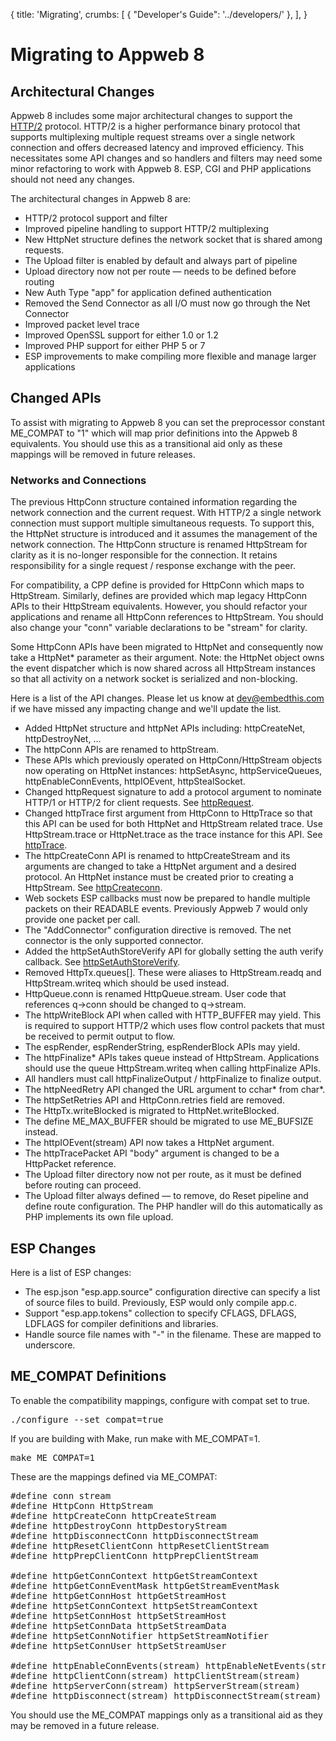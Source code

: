 {
    title:  'Migrating',
    crumbs: [
        { "Developer's Guide": '../developers/' },
    ],
}

# Migrating to Appweb 8

## Architectural Changes

Appweb 8 includes some major architectural changes to support the [HTTP/2](https://en.wikipedia.org/wiki/HTTP/2) protocol. HTTP/2 is a higher performance binary protocol that supports multiplexing multiple request streams over a single network connection and offers decreased latency and improved efficiency. This necessitates some API changes and so handlers and filters may need some minor refactoring to work with Appweb 8. ESP, CGI and PHP applications should not need any changes.

The architectural changes in Appweb 8 are:

* HTTP/2 protocol support and filter
* Improved pipeline handling to support HTTP/2 multiplexing
* New HttpNet structure defines the network socket that is shared among requests.
* The Upload filter is enabled by default and always part of pipeline
* Upload directory now not per route — needs to be defined before routing
* New Auth Type "app" for application defined authentication
* Removed the Send Connector as all I/O must now go through the Net Connector
* Improved packet level trace
* Improved OpenSSL support for either 1.0 or 1.2
* Improved PHP support for either PHP 5 or 7
* ESP improvements to make compiling more flexible and manage larger applications

## Changed APIs

To assist with migrating to Appweb 8 you can set the preprocessor constant ME_COMPAT to "1" which will map prior definitions into the Appweb 8 equivalents. You should use this as a transitional aid only as these mappings will be removed in future releases.

### Networks and Connections

The previous HttpConn structure contained information regarding the network connection and the current request. With HTTP/2 a single network connection must support multiple simultaneous requests. To support this, the HttpNet structure is introduced and it assumes the management of the network connection. The HttpConn structure is renamed HttpStream for clarity as it is no-longer responsible for the connection. It retains responsibility for a single request / response exchange with the peer.


For compatibility, a CPP define is provided for HttpConn which maps to HttpStream. Similarly, defines are provided which map legacy HttpConn APIs to their HttpStream equivalents. However, you should refactor your applications and rename all HttpConn references to HttpStream. You should also change your "conn" variable declarations to be "stream" for clarity.

Some HttpConn APIs have been migrated to HttpNet and consequently now take a HttpNet* parameter as their argument. Note: the HttpNet object owns the event dispatcher which is now shared across all HttpStream instances so that all activity on a network socket is serialized and non-blocking.

Here is a list of the API changes. Please let us know at [dev@embedthis.com](mailto:dev@embedthis.com) if we have missed any impacting change and we'll update the list.

- Added HttpNet structure and httpNet APIs including: httpCreateNet, httpDestroyNet, ...
- The httpConn APIs are renamed to httpStream.
- These APIs which previously operated on HttpConn/HttpStream objects now operating on HttpNet instances: httpSetAsync, httpServiceQueues, httpEnableConnEvents, httpIOEvent, httpStealSocket.
- Changed httpRequest signature to add a protocol argument to nominate HTTP/1 or HTTP/2 for client requests. See [httpRequest](http://127.0.0.1:4000/ref/api/http.html#group___http_tx_1gae53c8deff659f3aa5aec8aaeb9d7673e).
- Changed httpTrace first argument from HttpConn to HttpTrace so that this API can be used for both HttpNet and HttpStream related trace. Use HttpStream.trace or HttpNet.trace as the trace instance for this API. See [httpTrace](http://127.0.0.1:4000/ref/api/http.html#group___http_trace_1ga5f8b026696d0a7285da9a60046483348).
- The httpCreateConn API is renamed to httpCreateStream and its arguments are changed to take a HttpNet argument and a desired protocol. An HttpNet instance must be created prior to creating a HttpStream. See [httpCreateconn](http://127.0.0.1:4000/ref/api/http.html#group___http_stream_1ga2203fa59ea98e0a35417dde387123d29).
- Web sockets ESP callbacks must now be prepared to handle multiple packets on their READABLE events. Previously Appweb 7 would only provide one packet per call.
- The "AddConnector" configuration directive is removed. The net connector is the only supported connector.
- Added the httpSetAuthStoreVerify API for globally setting the auth verify callback. See [httpSetAuthStoreVerify](http://127.0.0.1:4000/ref/api/http.html#group___http_auth_1gaceb42561636cf7ff37c67b167c8df128).
- Removed HttpTx.queues[]. These were aliases to HttpStream.readq and HttpStream.writeq which should be used instead.
- HttpQueue.conn is renamed HttpQueue.stream. User code that references q->conn should be changed to q->stream.
- The httpWriteBlock API when called with HTTP_BUFFER may yield. This is required to support HTTP/2 which uses flow control packets that must be received to permit output to flow.
- The espRender, espRenderString, espRenderBlock APIs may yield.
- The httpFinalize* APIs takes queue instead of HttpStream. Applications should use the queue HttpStream.writeq when calling httpFinalize APIs.
- All handlers must call httpFinalizeOutput / httpFinalize to finalize output.
- The httpNeedRetry API changed the URL argument to cchar* from char*.
- The httpSetRetries API and HttpConn.retries field are removed.
- The HttpTx.writeBlocked is migrated to HttpNet.writeBlocked.
- The define ME_MAX_BUFFER should be migrated to use ME_BUFSIZE instead.
- The httpIOEvent(stream) API now takes a HttpNet argument.
- The httpTracePacket API "body" argument is changed to be a HttpPacket reference.
- The Upload filter directory now not per route, as it must be defined before routing can proceed.
- The Upload filter always defined — to remove, do Reset pipeline and define route configuration. The PHP handler will do this automatically as PHP implements its own file upload.

## ESP Changes

Here is a list of ESP changes:

- The esp.json "esp.app.source" configuration directive can specify a list of source files to build. Previously, ESP would only compile app.c.
- Support "esp.app.tokens" collection to specify CFLAGS, DFLAGS, LDFLAGS for compiler definitions and libraries.
- Handle source file names with "-" in the filename. These are mapped to underscore.

## ME_COMPAT Definitions

To enable the compatibility mappings, configure with compat set to true.
<pre class="ui code segment">./configure --set compat=true</pre>

If you are building with Make, run make with ME_COMPAT=1.
<pre class="ui code segment">make ME_COMPAT=1</pre>

These are the mappings defined via ME_COMPAT:

<pre class="ui code segment">
#define conn stream
#define HttpConn HttpStream
#define httpCreateConn httpCreateStream
#define httpDestroyConn httpDestoryStream
#define httpDisconnectConn httpDisconnectStream
#define httpResetClientConn httpResetClientStream
#define httpPrepClientConn httpPrepClientStream

#define httpGetConnContext httpGetStreamContext
#define httpGetConnEventMask httpGetStreamEventMask
#define httpGetConnHost httpGetStreamHost
#define httpSetConnContext httpSetStreamContext
#define httpSetConnHost httpSetStreamHost
#define httpSetConnData httpSetStreamData
#define httpSetConnNotifier httpSetStreamNotifier
#define httpSetConnUser httpSetStreamUser

#define httpEnableConnEvents(stream) httpEnableNetEvents(stream->net)
#define httpClientConn(stream) httpClientStream(stream)
#define httpServerConn(stream) httpServerStream(stream)
#define httpDisconnect(stream) httpDisconnectStream(stream)
</pre>

You should use the ME_COMPAT mappings only as a transitional aid as they may be removed in a future release.
